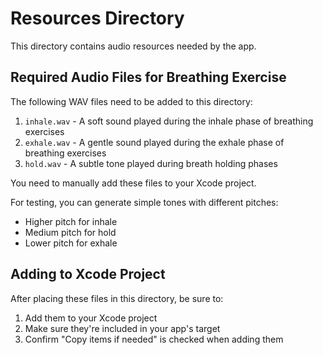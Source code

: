 # Resources Directory

This directory contains audio resources needed by the app.

## Required Audio Files for Breathing Exercise

The following WAV files need to be added to this directory:

1. `inhale.wav` - A soft sound played during the inhale phase of breathing exercises
2. `exhale.wav` - A gentle sound played during the exhale phase of breathing exercises
3. `hold.wav` - A subtle tone played during breath holding phases

You need to manually add these files to your Xcode project.

For testing, you can generate simple tones with different pitches:

- Higher pitch for inhale
- Medium pitch for hold
- Lower pitch for exhale

## Adding to Xcode Project

After placing these files in this directory, be sure to:

1. Add them to your Xcode project
2. Make sure they're included in your app's target
3. Confirm "Copy items if needed" is checked when adding them
